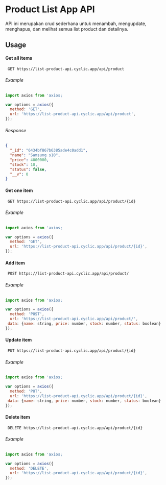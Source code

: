# Product List App API

API ini merupakan crud sederhana untuk menambah, mengupdate, menghapus, dan melihat semua list product dan detailnya.

## Usage

#### Get all items

```http
 GET https://list-product-api.cyclic.app/api/product
```

###### Example

```javascript
import axios from 'axios;

var options = axios({
  method: 'GET',
  url: 'https://list-product-api.cyclic.app/api/product',
});
```

###### Response

```json
{
  "_id": "6434bf867b6385ade4c0add1",
  "name": "Samsung s10",
  "price": 4000000,
  "stock": 10,
  "status": false,
  "__v": 0
}
```

#### Get one item

```http
 GET https://list-product-api.cyclic.app/api/product/{id}
```

###### Example

```javascript
import axios from 'axios;

var options = axios({
  method: 'GET',
  url: 'https://list-product-api.cyclic.app/api/product/{id}',
});
```

#### Add item

```http
 POST https://list-product-api.cyclic.app/api/product/
```

###### Example

```javascript
import axios from 'axios;

var options = axios({
  method: 'POST',
  url: 'https://list-product-api.cyclic.app/api/product/',
 data: {name: string, price: number, stock: number, status: boolean}
});
```

#### Update item

```http
 PUT https://list-product-api.cyclic.app/api/product/{id}
```

###### Example

```javascript
import axios from 'axios;

var options = axios({
  method: 'PUT',
  url: 'https://list-product-api.cyclic.app/api/product/{id}',
 data: {name: string, price: number, stock: number, status: boolean}
});
```

#### Delete item

```http
 DELETE https://list-product-api.cyclic.app/api/product/{id}
```

###### Example

```javascript
import axios from 'axios;

var options = axios({
  method: 'DELETE',
  url: 'https://list-product-api.cyclic.app/api/product/{id}',
});
```
